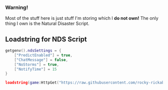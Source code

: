 ### Warning!
Most of the stuff here is just stuff I'm storing which I **do not own!** The only thing I own is the Natural Disaster Script. 

## Loadstring for NDS Script
```lua
getgenv().ndsSettings = {
    ["PredictEnabled"] = true, 
    ["ChatMessage"] = false,
    ["NoStorms"] = true,
    ["NotifyTime"] = 15
}

loadstring(game:HttpGet("https://raw.githubusercontent.com/rocky-rickaby10/Scripts/refs/heads/main/ndsscript.lua"))()
```
